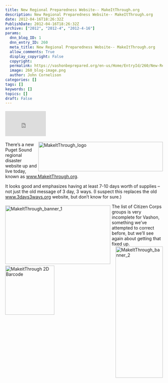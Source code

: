 ```yaml
---
title: New Regional Preparedness Website-- MakeItThrough.org
description: New Regional Preparedness Website-- MakeItThrough.org
date: 2012-04-16T18:26:32Z
PublishDate: 2012-04-16T18:26:32Z
archive: ["2012", "2012-4", "2012-4-16"]
params:
  dnn_blog_ID: 1
  dnn_entry_ID: 260
  meta_title: New Regional Preparedness Website-- MakeItThrough.org
  allow_comments: True
  display_copyright: False
  copyright:
  permalink: https://vashonbeprepared.org/en-us/Home/EntryId/260/New-Regional-Preparedness-Website-MakeItThrough-org
  image: 260_blog-image.png
  author: John Cornelison
categories: []
tags: []
keywords: []
topics: []
draft: False
---
```


<div class="wlWriterHeaderFooter" style="float:none; margin:0px; padding:4px 0px 4px 0px;"><iframe src="http://www.facebook.com/widgets/like.php?href=http://vashonbeprepared.org/News/Blogs/VashonPreparedness/tabid/164/EntryId/260/New-Regional-Preparedness-Website-MakeItThrough-org.aspx" scrolling="no" frameborder="0" style="border:none; width:130px; height:80px"></iframe></div><p><a href="./images/260/Windows-Live-Writer-50e5e0afdf0e_9F58-MakeItThrough_logo_2.png"><img style="background-image: none; border-bottom: 0px; border-left: 0px; margin: 0px 0px 5px 5px; padding-left: 0px; padding-right: 0px; display: inline; float: right; border-top: 0px; border-right: 0px; padding-top: 0px" title="MakeItThrough_logo" border="0" alt="MakeItThrough_logo" align="right" src="./images/260/Windows-Live-Writer-50e5e0afdf0e_9F58-MakeItThrough_logo_thumb.png" width="398" height="94" /></a>There’s a new Puget Sound regional disaster website up and live today, known as <a href="http://www.MakeitThrough.org">www.MakeitThrough.org</a>. </p>  <p>It looks good and emphasizes having at least 7-10 days worth of supplies – not just the old message of 3 day, 3 ways. (I suspect this replaces the old <a href="http://www.3days3ways.org">www.3days3ways.org</a> website, but don’t know for sure.) </p>  <p>The list of <a href="./images/260/Windows-Live-Writer-50e5e0afdf0e_9F58-MakeItThrough_banner_1_2.jpg"><img style="background-image: none; border-bottom: 0px; border-left: 0px; margin: 5px 5px 5px 0px; padding-left: 0px; padding-right: 0px; display: inline; float: left; border-top: 0px; border-right: 0px; padding-top: 0px" title="MakeItThrough_banner_1" border="0" alt="MakeItThrough_banner_1" align="left" src="./images/260/Windows-Live-Writer-50e5e0afdf0e_9F58-MakeItThrough_banner_1_thumb.jpg" width="336" height="187" /></a>Citizen Corps groups is very incomplete for Vashon, something we’ve attempted to correct before, but we’ll see again about getting that fixed up.<a href="./images/260/Windows-Live-Writer-50e5e0afdf0e_9F58-MakeItThrough_banner_2_2.jpg"><img style="background-image: none; border-bottom: 0px; border-left: 0px; padding-left: 0px; padding-right: 0px; display: inline; float: right; border-top: 0px; border-right: 0px; padding-top: 0px" title="MakeItThrough_banner_2" border="0" alt="MakeItThrough_banner_2" align="right" src="./images/260/Windows-Live-Writer-50e5e0afdf0e_9F58-MakeItThrough_banner_2_thumb.jpg" width="151" height="419" /></a></p>         <a href="./images/260/Windows-Live-Writer-50e5e0afdf0e_9F58-MakeitThrough_2D_Barcode_2.png"><img style="background-image: none; border-bottom: 0px; border-left: 0px; padding-left: 0px; padding-right: 0px; display: inline; border-top: 0px; border-right: 0px; padding-top: 0px" title="MakeitThrough 2D Barcode" border="0" alt="MakeitThrough 2D Barcode" src="./images/260/Windows-Live-Writer-50e5e0afdf0e_9F58-MakeitThrough_2D_Barcode_thumb.png" width="157" height="157" /></a>
